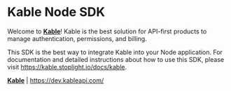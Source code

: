 # Kable Node SDK

Welcome to **[Kable](https://dev.kableapi.com)**! Kable is the best solution for API-first products to manage authentication, permissions, and billing.

This SDK is the best way to integrate Kable into your Node application. For documentation and detailed instructions about how to use this SDK, please visit https://kable.stoplight.io/docs/kable.

**[Kable](https://dev.kableapi.com)** | https://dev.kableapi.com/